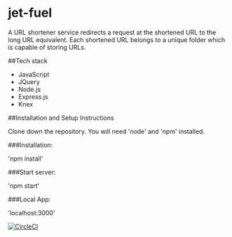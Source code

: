# jet-fuel

A URL shortener service redirects a request at the shortened URL to the long URL equivalent. Each shortened URL belongs to a unique folder which is capable of storing URLs.

##Tech stack

* JavaScript
* JQuery
* Node.js
* Express.js
* Knex

##Installation and Setup Instructions

Clone down the repository. You will need 'node' and 'npm' installed.

###Installation:

'npm install'

###Start server:

'npm start'

###Local App:

'localhost:3000'


[![CircleCI](https://circleci.com/gh/maiastone/jet-fuel.svg?style=svg)](https://circleci.com/gh/maiastone/jet-fuel)
